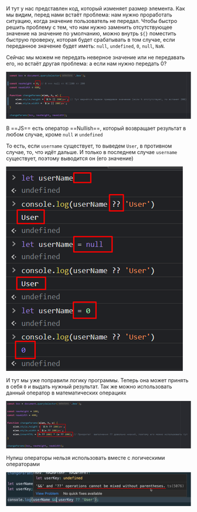 
И тут у нас представлен код, который изменяет размер элемента. 
Как мы видим, перед нами встаёт проблема: нам нужно проработать ситуацию, когда значение пользователь не передал. Чтобы быстро решить проблему с тем, что нам нужно заменить отсутствующее значение на значение по умолчанию, можно внутрь `${}` поместить быструю проверку, которая будет срабатывать в том случае, если переданное значение будет иметь: `null`, `undefined`, `0`, `null`, `NaN`.

Сейчас мы можем не передать неверное значение или не передавать его, но встаёт другая проблема: а если нам нужно передать 0?

![](_png/6aa947d5bf572406364d5a1edbe10fcb.png)

В ==JS== есть оператор ==Nullish==, который возвращает результат в любом случае, кроме `null` и `undefined`

То есть, если `username` существует, то выведем `User`, в противном случае, то, что идёт дальше. И только в последнем случае `username` существует, поэтому выводится он (его значение)

![](_png/96b56240dba010b91d1a685df12956c0.png)

И тут мы уже поправили логику программы. Теперь она может принять в себя `0` и выдать нужный результат. Так же можно использовать данный оператор в математических операциях

![](_png/edd5fef9862977cf8e178120ad11af53.png)

Нулиш операторы нельзя использовать вместе с логическими операторами

![](_png/f83e8f0e5e3970e2f2f7983119c1a821.png)